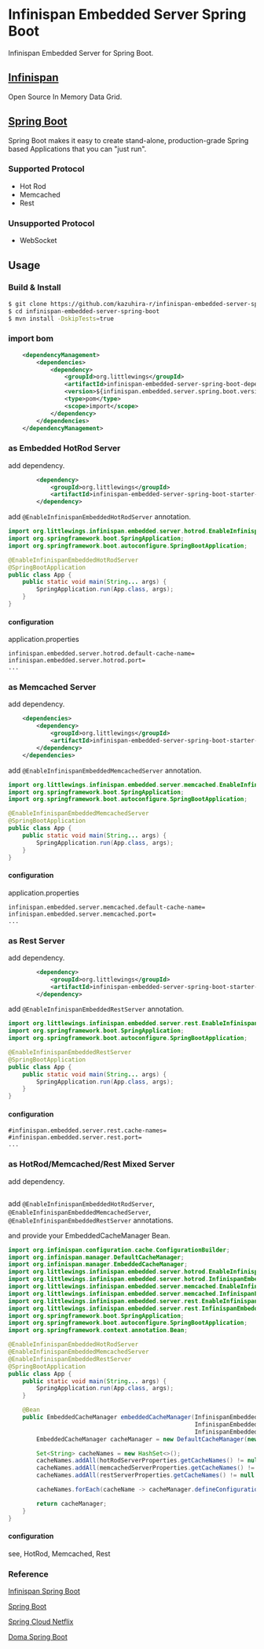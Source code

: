 # Infinispan Embedded Server Spring Boot

Infinispan Embedded Server for Spring Boot.

## [Infinispan](http://infinispan.org/)
Open Source In Memory Data Grid.

## [Spring Boot](https://projects.spring.io/spring-boot/)
Spring Boot makes it easy to create stand-alone, production-grade Spring based Applications that you can "just run".

### Supported Protocol
* Hot Rod
* Memcached
* Rest

### Unsupported Protocol
* WebSocket

## Usage
### Build & Install
```bash
$ git clone https://github.com/kazuhira-r/infinispan-embedded-server-spring-boot.git
$ cd infinispan-embedded-server-spring-boot
$ mvn install -DskipTests=true
```

### import bom
```xml
    <dependencyManagement>
        <dependencies>
            <dependency>
                <groupId>org.littlewings</groupId>
                <artifactId>infinispan-embedded-server-spring-boot-dependencies</artifactId>
                <version>${infinispan.embedded.server.spring.boot.version}</version>
                <type>pom</type>
                <scope>import</scope>
            </dependency>
        </dependencies>
    </dependencyManagement>
```

### as Embedded HotRod Server
add dependency.
```xml
        <dependency>
            <groupId>org.littlewings</groupId>
            <artifactId>infinispan-embedded-server-spring-boot-starter-hotrod</artifactId>
        </dependency>
```

add `@EnableInfinispanEmbeddedHotRodServer` annotation.
```java
import org.littlewings.infinispan.embedded.server.hotrod.EnableInfinispanEmbeddedHotRodServer;
import org.springframework.boot.SpringApplication;
import org.springframework.boot.autoconfigure.SpringBootApplication;

@EnableInfinispanEmbeddedHotRodServer
@SpringBootApplication
public class App {
    public static void main(String... args) {
        SpringApplication.run(App.class, args);
    }
}
```

#### configuration
application.properties
```properties
infinispan.embedded.server.hotrod.default-cache-name=
infinispan.embedded.server.hotrod.port=
...
```

### as Memcached Server
add dependency.
```xml
    <dependencies>
        <dependency>
            <groupId>org.littlewings</groupId>
            <artifactId>infinispan-embedded-server-spring-boot-starter-memcached</artifactId>
        </dependency>
    </dependencies>
```

add `@EnableInfinispanEmbeddedMemcachedServer` annotation.
```java
import org.littlewings.infinispan.embedded.server.memcached.EnableInfinispanEmbeddedMemcachedServer;
import org.springframework.boot.SpringApplication;
import org.springframework.boot.autoconfigure.SpringBootApplication;

@EnableInfinispanEmbeddedMemcachedServer
@SpringBootApplication
public class App {
    public static void main(String... args) {
        SpringApplication.run(App.class, args);
    }
}
```

#### configuration
application.properties
```properties
infinispan.embedded.server.memcached.default-cache-name=
infinispan.embedded.server.memcached.port=
...
```

### as Rest Server
add dependency.
```xml
        <dependency>
            <groupId>org.littlewings</groupId>
            <artifactId>infinispan-embedded-server-spring-boot-starter-rest</artifactId>
        </dependency>
```

add `@EnableInfinispanEmbeddedRestServer` annotation.
```java
import org.littlewings.infinispan.embedded.server.rest.EnableInfinispanEmbeddedRestServer;
import org.springframework.boot.SpringApplication;
import org.springframework.boot.autoconfigure.SpringBootApplication;

@EnableInfinispanEmbeddedRestServer
@SpringBootApplication
public class App {
    public static void main(String... args) {
        SpringApplication.run(App.class, args);
    }
}
```

#### configuration
```properties
#infinispan.embedded.server.rest.cache-names=
#infinispan.embedded.server.rest.port=
...
```

### as HotRod/Memcached/Rest Mixed Server
add dependency.
```xml

```

add `@EnableInfinispanEmbeddedHotRodServer`, `@EnableInfinispanEmbeddedMemcachedServer`, `@EnableInfinispanEmbeddedRestServer` annotations.

and provide your EmbeddedCacheManager Bean.
```java
import org.infinispan.configuration.cache.ConfigurationBuilder;
import org.infinispan.manager.DefaultCacheManager;
import org.infinispan.manager.EmbeddedCacheManager;
import org.littlewings.infinispan.embedded.server.hotrod.EnableInfinispanEmbeddedHotRodServer;
import org.littlewings.infinispan.embedded.server.hotrod.InfinispanEmbeddedHotRodServerProperties;
import org.littlewings.infinispan.embedded.server.memcached.EnableInfinispanEmbeddedMemcachedServer;
import org.littlewings.infinispan.embedded.server.memcached.InfinispanEmbeddedMemcachedServerProperties;
import org.littlewings.infinispan.embedded.server.rest.EnableInfinispanEmbeddedRestServer;
import org.littlewings.infinispan.embedded.server.rest.InfinispanEmbeddedRestServerProperties;
import org.springframework.boot.SpringApplication;
import org.springframework.boot.autoconfigure.SpringBootApplication;
import org.springframework.context.annotation.Bean;

@EnableInfinispanEmbeddedHotRodServer
@EnableInfinispanEmbeddedMemcachedServer
@EnableInfinispanEmbeddedRestServer
@SpringBootApplication
public class App {
    public static void main(String... args) {
        SpringApplication.run(App.class, args);
    }

    @Bean
    public EmbeddedCacheManager embeddedCacheManager(InfinispanEmbeddedHotRodServerProperties hotRodServerProperties,
                                                     InfinispanEmbeddedMemcachedServerProperties memcachedServerProperties,
                                                     InfinispanEmbeddedRestServerProperties restServerProperties) {
        EmbeddedCacheManager cacheManager = new DefaultCacheManager(new ConfigurationBuilder().build());

        Set<String> cacheNames = new HashSet<>();
        cacheNames.addAll(hotRodServerProperties.getCacheNames() != null ? hotRodServerProperties.getCacheNames() : Collections.emptySet());
        cacheNames.addAll(memcachedServerProperties.getCacheNames() != null ? memcachedServerProperties.getCacheNames() : Collections.emptySet());
        cacheNames.addAll(restServerProperties.getCacheNames() != null ? restServerProperties.getCacheNames() : Collections.emptySet());

        cacheNames.forEach(cacheName -> cacheManager.defineConfiguration(cacheName, new ConfigurationBuilder().build()));

        return cacheManager;
    }
}
```

#### configuration
see, HotRod, Memcached, Rest

### Reference
[Infinispan Spring Boot](https://github.com/infinispan/infinispan-spring-boot)

[Spring Boot](https://github.com/spring-projects/spring-boot)

[Spring Cloud Netflix](https://github.com/spring-cloud/spring-cloud-netflix)

[Doma Spring Boot](https://github.com/domaframework/doma-spring-boot)
